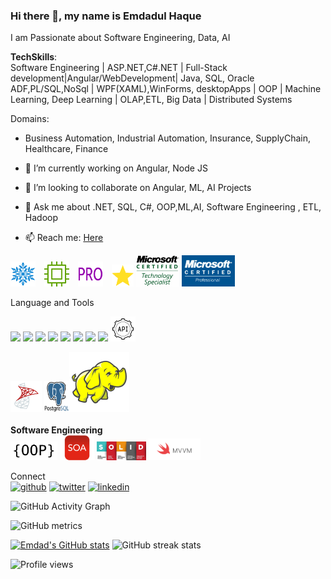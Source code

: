 ### Hi there 👋, my name is Emdadul Haque
I am Passionate about Software Engineering, Data, AI 

**TechSkills**:  
Software Engineering | ASP.NET,C#.NET | Full-Stack development|Angular/WebDevelopment| Java, SQL, Oracle ADF,PL/SQL,NoSql | WPF(XAML),WinForms, desktopApps | OOP | Machine Learning, Deep Learning | OLAP,ETL, Big Data | Distributed Systems

Domains: 
- Business Automation, Industrial Automation, Insurance, SupplyChain, Healthcare, Finance 

- 🔭 I’m currently working on Angular, Node JS 
- 👯 I’m looking to collaborate on Angular, ML, AI Projects  
- 💬 Ask me about .NET, SQL, C#, OOP,ML,AI, Software Engineering , ETL, Hadoop
- 📫 Reach me: <a href='mailto:emdad8@gmail.com'>Here</a></br>

<a href='https://archiveprogram.github.com/'><img src='https://raw.githubusercontent.com/acervenky/animated-github-badges/master/assets/acbadge.gif' width='40' height='40'></a> <a href='https://docs.github.com/en/developers'><img src='https://raw.githubusercontent.com/acervenky/animated-github-badges/master/assets/devbadge.gif' width='40' height='40'></a> <a href='https://github.com/pricing'><img src='https://raw.githubusercontent.com/acervenky/animated-github-badges/master/assets/pro.gif' width='40' height='40'></a> <a href='https://stars.github.com/'><img src='https://raw.githubusercontent.com/acervenky/animated-github-badges/master/assets/starbadge.gif' width='35' height='35'></a> <code><img height=50 src="https://github.com/emdad8/logos/blob/main/mcts-logo.png"></code>
<code><img height=50 src="https://github.com/emdad8/logos/blob/main/Microsoft-certified-professional.jpg"></code>

Language and Tools

<code><img height=40 src="https://cdn.jsdelivr.net/gh/devicons/devicon/icons/csharp/csharp-original.svg" /></code>
<code><img height=40 src="https://cdn.jsdelivr.net/gh/devicons/devicon/icons/java/java-original.svg"/></code>
<code><img height=40 src="https://cdn.jsdelivr.net/gh/devicons/devicon/icons/dot-net/dot-net-original-wordmark.svg"/></code>
<code><img height=40 src="https://cdn.jsdelivr.net/gh/devicons/devicon/icons/python/python-original.svg"/></code>
<code><img height=40 src="https://cdn.jsdelivr.net/gh/devicons/devicon/icons/angularjs/angularjs-original.svg" /></code>
<code><img height=40 src="https://cdn.jsdelivr.net/gh/devicons/devicon/icons/html5/html5-original.svg" /></code>
<code><img height=50 src="https://cdn.jsdelivr.net/gh/devicons/devicon/icons/oracle/oracle-original.svg" /></code>
<code><img height=40 src="https://cdn.jsdelivr.net/gh/devicons/devicon/icons/typescript/typescript-plain.svg"/></code>
<code><img height=40 src="https://github.com/emdad8/logos/blob/main/icons8-rest-api-80.png"></code>
</br>

<code><img height=50 src="https://github.com/emdad8/logos/blob/main/icons8-microsoft-sql-server.svg" /></code>
<code><img height=50 src="https://raw.githubusercontent.com/devicons/devicon/master/icons/postgresql/postgresql-original-wordmark.svg" alt="postgresql" width="40" height="40"/></code><code><img src="https://github.com/emdad8/logos/blob/main/icons8-hadoop-distributed-file-system.svg"></code>
</br>
</br>
**Software Engineering**
</br>
<code><img height= 30 src="https://github.com/emdad8/logos/blob/main/1200px-OOP.svg.png"></code>
<code><img height= 40 src="https://github.com/emdad8/logos/blob/main/SOA.png"></code>
<code><img height= 30 src="https://github.com/emdad8/logos/blob/main/solid%20principles.jpeg"></code>
<code><img height= 35 src="https://github.com/emdad8/logos/blob/main/mvvm.png"></code>

Connect
</br>
[<img src='https://cdn.jsdelivr.net/npm/simple-icons@3.0.1/icons/github.svg' alt='github' height='30'>](https://github.com/emdad8)  [<img src='https://cdn.jsdelivr.net/npm/simple-icons@3.0.1/icons/twitter.svg' alt='twitter' height='30'>](https://twitter.com/emdad_08) 
[<img src='https://cdn.jsdelivr.net/gh/devicons/devicon/icons/linkedin/linkedin-original.svg' alt='linkedin' height='25'>](https://www.linkedin.com/in/emdad8/)
</br>
 
![GitHub Activity Graph](https://activity-graph.herokuapp.com/graph?username=emdad8)  

![GitHub metrics](https://metrics.lecoq.io/emdad8)  

[![Emdad's GitHub stats](https://github-readme-stats.vercel.app/api?username=emdad8)](https://github.com/emdad8/github-readme-stats)
![GitHub streak stats](https://streak-stats.demolab.com/?user=emdad8)  

![Profile views](https://gpvc.arturio.dev/emdad8)  
